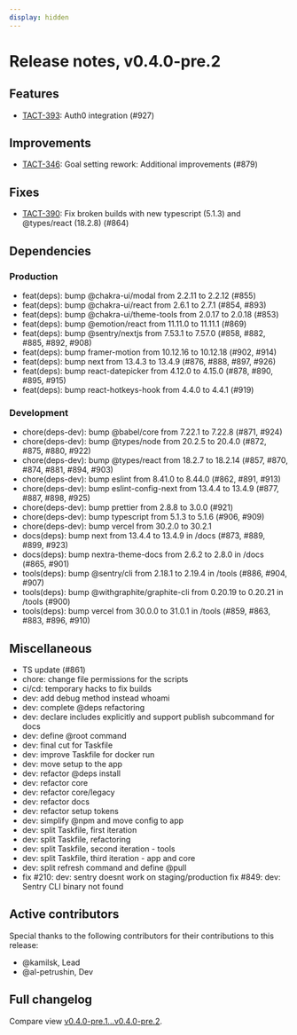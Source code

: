 ```yaml
---
display: hidden
---
```


# Release notes, v0.4.0-pre.2

## Features

- [TACT-393](https://linear.app/tact/issue/TACT-393/auth0-integration): Auth0 integration (#927)

## Improvements

- [TACT-346](https://linear.app/tact/issue/TACT-346/goal-setting-rework-additional-improvements): Goal setting rework: Additional improvements (#879)

## Fixes

- [TACT-390](https://linear.app/tact/issue/TACT-390/fix-broken-builds-with-new-typescript-513-and-typesreact-1828): Fix broken builds with new typescript (5.1.3) and @types/react (18.2.8) (#864)

## Dependencies

### Production

- feat(deps): bump @chakra-ui/modal from 2.2.11 to 2.2.12 (#855)
- feat(deps): bump @chakra-ui/react from 2.6.1 to 2.7.1 (#854, #893)
- feat(deps): bump @chakra-ui/theme-tools from 2.0.17 to 2.0.18 (#853)
- feat(deps): bump @emotion/react from 11.11.0 to 11.11.1 (#869)
- feat(deps): bump @sentry/nextjs from 7.53.1 to 7.57.0 (#858, #882, #885, #892, #908)
- feat(deps): bump framer-motion from 10.12.16 to 10.12.18 (#902, #914)
- feat(deps): bump next from 13.4.3 to 13.4.9 (#876, #888, #897, #926)
- feat(deps): bump react-datepicker from 4.12.0 to 4.15.0 (#878, #890, #895, #915)
- feat(deps): bump react-hotkeys-hook from 4.4.0 to 4.4.1 (#919)

### Development

- chore(deps-dev): bump @babel/core from 7.22.1 to 7.22.8 (#871, #924)
- chore(deps-dev): bump @types/node from 20.2.5 to 20.4.0 (#872, #875, #880, #922)
- chore(deps-dev): bump @types/react from 18.2.7 to 18.2.14 (#857, #870, #874, #881, #894, #903)
- chore(deps-dev): bump eslint from 8.41.0 to 8.44.0 (#862, #891, #913)
- chore(deps-dev): bump eslint-config-next from 13.4.4 to 13.4.9 (#877, #887, #898, #925)
- chore(deps-dev): bump prettier from 2.8.8 to 3.0.0 (#921)
- chore(deps-dev): bump typescript from 5.1.3 to 5.1.6 (#906, #909)
- chore(deps-dev): bump vercel from 30.2.0 to 30.2.1
- docs(deps): bump next from 13.4.4 to 13.4.9 in /docs (#873, #889, #899, #923)
- docs(deps): bump nextra-theme-docs from 2.6.2 to 2.8.0 in /docs (#865, #901)
- tools(deps): bump @sentry/cli from 2.18.1 to 2.19.4 in /tools (#886, #904, #907)
- tools(deps): bump @withgraphite/graphite-cli from 0.20.19 to 0.20.21 in /tools (#900)
- tools(deps): bump vercel from 30.0.0 to 31.0.1 in /tools (#859, #863, #883, #896, #910)

## Miscellaneous

- TS update (#861)
- chore: change file permissions for the scripts
- ci/cd: temporary hacks to fix builds
- dev: add debug method instead whoami
- dev: complete @deps refactoring
- dev: declare includes explicitly and support publish subcommand for docs
- dev: define @root command
- dev: final cut for Taskfile
- dev: improve Taskfile for docker run
- dev: move setup to the app
- dev: refactor @deps install
- dev: refactor core
- dev: refactor core/legacy
- dev: refactor docs
- dev: refactor setup tokens
- dev: simplify @npm and move config to app
- dev: split Taskfile, first iteration
- dev: split Taskfile, refactoring
- dev: split Taskfile, second iteration - tools
- dev: split Taskfile, third iteration - app and core
- dev: split refresh command and define @pull
- fix #210: dev: sentry doesnt work on staging/production fix #849: dev: Sentry CLI binary not found

## Active contributors

Special thanks to the following contributors for their contributions to this release:
- @kamilsk, Lead
- @al-petrushin, Dev

## Full changelog

Compare view [v0.4.0-pre.1...v0.4.0-pre.2][].

[v0.4.0-pre.1...v0.4.0-pre.2]: https://github.com/tact-app/web/compare/v0.4.0-pre.1...v0.4.0-pre.2
